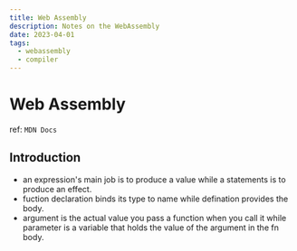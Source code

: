 ```yaml
---
title: Web Assembly
description: Notes on the WebAssembly
date: 2023-04-01
tags:
  - webassembly
  - compiler
---
```

# Web Assembly

ref: `MDN Docs`

## Introduction

- an expression's main job is to produce a value while a statements is to produce an effect.
- fuction declaration binds its type to name while defination provides the body.
- argument is the actual value you pass a function when you call it while parameter is a variable that holds the value of the argument in the fn body.

